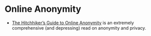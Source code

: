 
# Online Anonymity

* [The Hitchhiker’s Guide to Online Anonymity](https://anonymousplanet.org/guide.html) is an extremely comprehensive (and depressing) read on anonymity and privacy.

